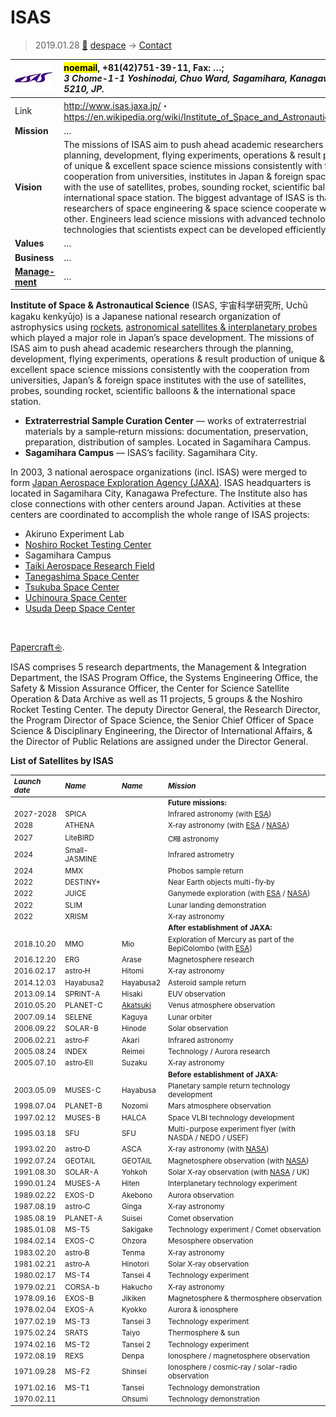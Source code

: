 # ISAS
> 2019.01.28 [🚀](../index/index.md) [despace](index.md) → [Contact](contact.md)

|[![](f/con/i/isas_logo1_thumb.jpg)](f/con/i/isas_logo1.png)|<mark>noemail</mark>, +81(42)751-39-11, Fax: …;<br> *3 Chome-1-1 Yoshinodai, Chuo Ward, Sagamihara, Kanagawa 252-5210, JP.*|
|:--|:--|
|Link|<http://www.isas.jaxa.jp/>・ <https://en.wikipedia.org/wiki/Institute_of_Space_and_Astronautical_Science>|
|**Mission**|…|
|**Vision**|The missions of ISAS aim to push ahead academic researchers through the planning, development, flying experiments, operations & result production of unique & excellent space science missions consistently with the cooperation from universities, institutes in Japan & foreign space institutes with the use of satellites, probes, sounding rocket, scientific balloons & the international space station. The biggest advantage of ISAS is that researchers of space engineering & space science cooperate with each other. Engineers lead science missions with advanced technologies & new technologies that scientists expect can be developed efficiently.|
|**Values**|…|
|**Business**|…|
|**[Manage-<br>ment](mgmt.md)**|…|

**Institute of Space & Astronautical Science** (ISAS, 宇宙科学研究所, Uchū kagaku kenkyūjo) is a Japanese national research organization of astrophysics using [rockets](lv.md), [astronomical satellites & interplanetary probes](sc.md) which played a major role in Japan’s space development. The missions of ISAS aim to push ahead academic researchers through the planning, development, flying experiments, operations & result production of unique & excellent space science missions consistently with the cooperation from universities, Japan’s & foreign space institutes with the use of satellites, probes, sounding rocket, scientific balloons & the international space station.

   - **Extraterrestrial Sample Curation Center** — works of extraterrestrial materials by a sample‑return missions: documentation, preservation, preparation, distribution of samples. Located in Sagamihara Campus.
   - **Sagamihara Campus** — ISAS’s facility. Sagamihara City.

In 2003, 3 national aerospace organizations (incl. ISAS) were merged to form [Japan Aerospace Exploration Agency (JAXA)](zz_jaxa.md). ISAS headquarters is located in Sagamihara City, Kanagawa Prefecture. The Institute also has close connections with other centers around Japan. Activities at these centers are coordinated to accomplish the whole range of ISAS projects:

   - Akiruno Experiment Lab
   - [Noshiro Rocket Testing Center](zz_noshiro_rtc.md)
   - Sagamihara Campus
   - [Taiki Aerospace Research Field](taiki.md)
   - [Tanegashima Space Center](tanegashima.md)
   - [Tsukuba Space Center](zz_tsukuba_sc.md)
   - [Uchinoura Space Center](uchinoura.md)
   - [Usuda Deep Space Center](udsc.md)

<p style="page-break-after:always"> </p>

[Papercraft ⎆](http://www.isas.jaxa.jp/en/gallery/papercrafts/).

ISAS comprises 5 research departments, the Management & Integration Department, the ISAS Program Office, the Systems Engineering Office, the Safety & Mission Assurance Officer, the Center for Science Satellite Operation & Data Archive as well as 11 projects, 5 groups & the Noshiro Rocket Testing Center. The deputy Director General, the Research Director, the Program Director of Space Science, the Senior Chief Officer of Space Science & Disciplinary Engineering, the Director of International Affairs, & the Director of Public Relations are assigned under the Director General.

**List of Satellites by ISAS**

<small>

|*Launch date*|*Name*|*Name*|*Mission*|
|:--|:--|:--|:--|
| | | |**Future missions:**|
|2027-2028|SPICA| |Infrared astronomy (with [ESA](zz_esa.md))|
|2028|ATHENA| |X‑ray astronomy (with [ESA](zz_esa.md) / [NASA](zz_nasa.md))|
|2027|LiteBIRD| |C㎆ astronomy|
|2024|Small-JASMINE| |Infrared astrometry|
|2024|MMX| |Phobos sample return|
|2022|DESTINY+| |Near Earth objects multi-fly‑by|
|2022|JUICE| |Ganymede exploration (with [ESA](zz_esa.md) / [NASA](zz_nasa.md))|
|2022|SLIM| |Lunar landing demonstration|
|2022|XRISM| |X‑ray astronomy|
| | | |**After establishment of JAXA:**|
|2018.10.20|MMO|Mio|Exploration of Mercury as part of the BepiColombo (with [ESA](zz_esa.md))|
|2016.12.20|ERG|Arase|Magnetosphere research|
|2016.02.17|astro‑H|Hitomi|X‑ray astronomy|
|2014.12.03|Hayabusa2|Hayabusa2|Asteroid sample return|
|2013.09.14|SPRINT-A|Hisaki|EUV observation|
|2010.05.20|PLANET-C|[Akatsuki](Akatsuki.md)|Venus atmosphere observation|
|2007.09.14|SELENE|Kaguya|Lunar orbiter|
|2006.09.22|SOLAR-B|Hinode|Solar observation|
|2006.02.21|astro‑F|Akari|Infrared astronomy|
|2005.08.24|INDEX|Reimei|Technology / Aurora research|
|2005.07.10|astro‑EII|Suzaku|X‑ray astronomy|
| | | |**Before establishment of JAXA:**|
|2003.05.09|MUSES-C|Hayabusa|Planetary sample return technology development|
|1998.07.04|PLANET-B|Nozomi|Mars atmosphere observation|
|1997.02.12|MUSES-B|HALCA|Space VLBI technology development|
|1995.03.18|SFU|SFU|Multi-purpose experiment flyer (with NASDA / NEDO / USEF)|
|1993.02.20|astro‑D|ASCA|X‑ray astronomy (with [NASA](zz_nasa.md))|
|1992.07.24|GEOTAIL|GEOTAIL|Magnetosphere observation (with [NASA](zz_nasa.md))|
|1991.08.30|SOLAR-A|Yohkoh|Solar X‑ray observation (with [NASA](zz_nasa.md) / UK)|
|1990.01.24|MUSES-A|Hiten|Interplanetary technology experiment|
|1989.02.22|EXOS-D|Akebono|Aurora observation|
|1987.08.19|astro‑C|Ginga|X‑ray astronomy|
|1985.08.19|PLANET-A|Suisei|Comet observation|
|1985.01.08|MS-T5|Sakigake|Technology experiment / Comet observation|
|1984.02.14|EXOS-C|Ohzora|Mesosphere observation|
|1983.02.20|astro‑B|Tenma|X‑ray astronomy|
|1981.02.21|astro‑A|Hinotori|Solar X‑ray observation|
|1980.02.17|MS-T4|Tansei 4|Technology experiment|
|1979.02.21|CORSA-b|Hakucho|X‑ray astronomy|
|1978.09.16|EXOS-B|Jikiken|Magnetosphere & thermosphere observation|
|1978.02.04|EXOS-A|Kyokko|Aurora & ionosphere|
|1977.02.19|MS-T3|Tansei 3|Technology experiment|
|1975.02.24|SRATS|Taiyo|Thermosphere & sun|
|1974.02.16|MS-T2|Tansei 2|Technology experiment|
|1972.08.19|REXS|Denpa|Ionosphere / magnetosphere observation|
|1971.09.28|MS-F2|Shinsei|Ionosphere / cosmic‑ray / solar-radio observation|
|1971.02.16|MS-T1|Tansei|Technology demonstration|
|1970.02.11| |Ohsumi|Technology demonstration|

</small>
